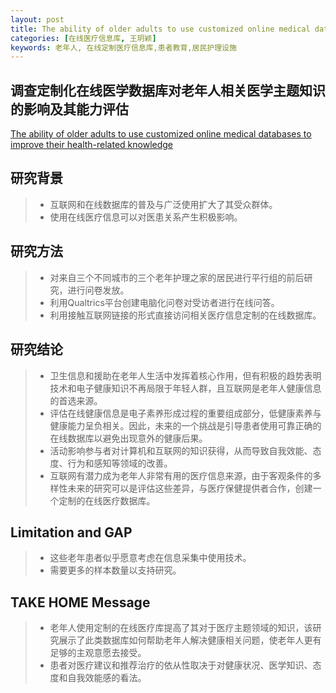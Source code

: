 ```yaml
---
layout: post
title: The ability of older adults to use customized online medical databases to improve their health-related knowledge   
categories: [在线医疗信息库, 王玥颖]
keywords: 老年人, 在线定制医疗信息库,患者教育,居民护理设施
---
```



## 调查定制化在线医学数据库对老年人相关医学主题知识的影响及其能力评估

[The ability of older adults to use customized online medical databases to improve their health-related knowledge](https://www.sciencedirect.com/science/article/abs/pii/S1386505617300515?via%3Dihub)


## 研究背景

>* 互联网和在线数据库的普及与广泛使用扩大了其受众群体。
>* 使用在线医疗信息可以对医患关系产生积极影响。


## 研究方法
>* 对来自三个不同城市的三个老年护理之家的居民进行平行组的前后研究，进行问卷发放。
>* 利用Qualtrics平台创建电脑化问卷对受访者进行在线问答。
>* 利用接触互联网链接的形式直接访问相关医疗信息定制的在线数据库。

## 研究结论
>* 卫生信息和援助在老年人生活中发挥着核心作用，但有积极的趋势表明技术和电子健康知识不再局限于年轻人群，且互联网是老年人健康信息的首选来源。
>* 评估在线健康信息是电子素养形成过程的重要组成部分，低健康素养与健康能力呈负相关。因此，未来的一个挑战是引导患者使用可靠正确的在线数据库以避免出现意外的健康后果。
>* 活动影响参与者对计算机和互联网的知识获得，从而导致自我效能、态度、行为和感知等领域的改善。
>* 互联网有潜力成为老年人非常有用的医疗信息来源，由于客观条件的多样性未来的研究可以是评估这些差异，与医疗保健提供者合作，创建一个定制的在线医疗数据库。

## Limitation and GAP
>* 这些老年患者似乎愿意考虑在信息采集中使用技术。
>* 需要更多的样本数量以支持研究。

## TAKE HOME Message
>* 老年人使用定制的在线医疗库提高了其对于医疗主题领域的知识，该研究展示了此类数据库如何帮助老年人解决健康相关问题，使老年人更有足够的主观意愿去接受。
>* 患者对医疗建议和推荐治疗的依从性取决于对健康状况、医学知识、态度和自我效能感的看法。



